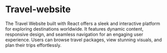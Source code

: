 # Travel-website
The Travel Website built with React offers a sleek and interactive platform for exploring destinations worldwide. It features dynamic content, responsive design, and seamless navigation for an engaging user experience. Users can browse travel packages, view stunning visuals, and plan their trips effortlessly. 
